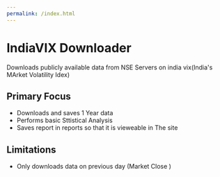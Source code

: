 ```yaml
---  
permalink: /index.html  
---  
```

# IndiaVIX Downloader
Downloads publicly available data from NSE Servers on india vix(India's MArket Volatility Idex)


## Primary Focus
- Downloads and saves 1 Year data
- Performs basic Sttistical Analysis
- Saves report in reports so that it is vieweable in The site

## Limitations
- Only downloads data on previous day (Market Close )